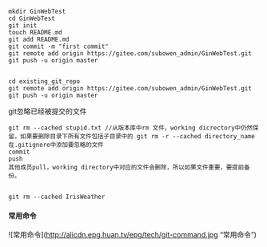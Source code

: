 ```
mkdir GinWebTest
cd GinWebTest
git init
touch README.md
git add README.md
git commit -m "first commit"
git remote add origin https://gitee.com/subowen_admin/GinWebTest.git
git push -u origin master


cd existing_git_repo
git remote add origin https://gitee.com/subowen_admin/GinWebTest.git
git push -u origin master
```


git忽略已经被提交的文件  
```
git rm --cached stupid.txt //从版本库中rm 文件，working dicrectory中仍然保留，如果要删除目录下所有文件包括子目录中的 git rm -r --cached directory_name
在.gitignore中添加要忽略的文件
commit
push
其他成员pull，working directory中对应的文件会删除，所以如果文件重要，要提前备份。
 
 
git rm --cached IrisWeather
```

#### 常用命令
![常用命令](http://alicdn.epg.huan.tv/epg/tech/git-command.jpg “常用命令”)
